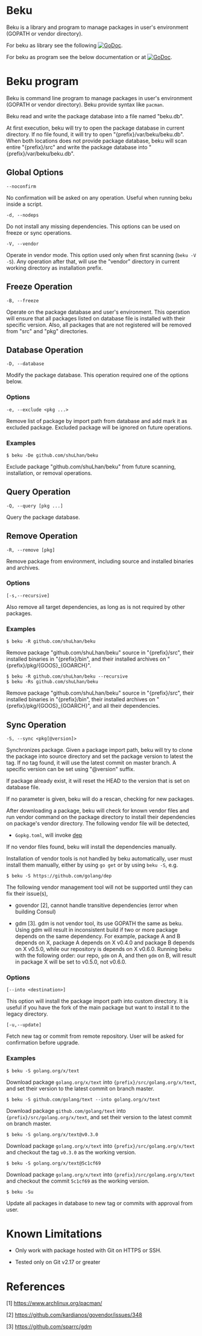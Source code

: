 # Beku

Beku is a library and program to manage packages in user's environment (GOPATH
or vendor directory).

For beku as library see the following
[![GoDoc](https://godoc.org/github.com/shuLhan/beku?status.svg)](https://godoc.org/github.com/shuLhan/beku).

For beku as program see the below documentation or at
[![GoDoc](https://godoc.org/github.com/shuLhan/beku/cmd/beku?status.svg)](https://godoc.org/github.com/shuLhan/beku/cmd/beku).


# Beku program

Beku is command line program to manage packages in user's environment (GOPATH
or vendor directory). Beku provide syntax like `pacman`.

Beku read and write the package database into a file named "beku.db".

At first execution, beku will try to open the package database in current
directory. If no file found, it will try to open
"{prefix}/var/beku/beku.db". When both locations does not provide
package database, beku will scan entire "{prefix}/src" and write the
package database into "{prefix}/var/beku/beku.db".

## Global Options

	--noconfirm

No confirmation will be asked on any operation. Useful when running beku
inside a script.

	-d, --nodeps

Do not install any missing dependencies.  This options can be used on freeze
or sync operations.

	-V, --vendor

Operate in vendor mode.  This option used only when first scanning
(`beku -V -S`).
Any operation after that, will use the "vendor" directory in current
working directory as installation prefix.

## Freeze Operation

	-B, --freeze

Operate on the package database and user's environment. This operation will
ensure that all packages listed on database file is installed with their
specific version.  Also, all packages that are not registered will
be removed from "src" and "pkg" directories.


## Database Operation

	-D, --database

Modify the package database. This operation required one of the options
below.

### Options

	-e, --exclude <pkg ...>

Remove list of package by import path from database and add mark it as
excluded package.  Excluded package will be ignored on future operations.

### Examples

	$ beku -De github.com/shuLhan/beku

Exclude package "github.com/shuLhan/beku" from future scanning,
installation, or removal operations.


## Query Operation

	-Q, --query [pkg ...]

Query the package database.

## Remove Operation

	-R, --remove [pkg]

Remove package from environment, including source and installed binaries and
archives.

### Options

	[-s,--recursive]

Also remove all target dependencies, as long as is not required by other
packages.

### Examples

	$ beku -R github.com/shuLhan/beku

Remove package "github.com/shuLhan/beku" source in "{prefix}/src",
their installed binaries in "{prefix}/bin", and their installed archives on
"{prefix}/pkg/{GOOS}_{GOARCH}".

	$ beku -R github.com/shuLhan/beku --recursive
	$ beku -Rs github.com/shuLhan/beku

Remove package "github.com/shuLhan/beku" source in "{prefix}/src",
their installed binaries in "{prefix}/bin", their installed archives on
"{prefix}/pkg/{GOOS}_{GOARCH}", and all their dependencies.


## Sync Operation

	-S, --sync <pkg[@version]>

Synchronizes package. Given a package import path, beku will try to clone
the package into source directory and set the package version to
latest the tag. If no tag found, it will use the latest commit on master
branch. A specific version can be set using "@version" suffix.

If package already exist, it will reset the HEAD to the version that is set
on database file.

If no parameter is given, beku will do a rescan, checking for new packages.

After downloading a package, beku will check for known vendor files and run
vendor command on the package directory to install their dependencies on
package's vendor directory.  The following vendor file will be detected,

* `Gopkg.toml`, will invoke [dep](https://github.com/golang/dep)

If no vendor files found, beku will install the dependencies manually.

Installation of vendor tools is not handled by beku automatically, user must
install them manually, either by using `go get` or by using `beku -S`, e.g.

	$ beku -S https://github.com/golang/dep

The following vendor management tool will not be supported until
they can fix their issue(s),

* govendor [2], cannot handle transitive dependencies (error when building
Consul)

* gdm [3].  gdm is not vendor tool, its use GOPATH the same as beku.  Using
gdm will result in inconsistent build if two or more package depends on the
same dependency.  For example, package A and B depends on X, package A
depends on X v0.4.0 and package B depends on X v0.5.0, while our repository
is depends on X v0.6.0.  Running beku with the following order: our repo,
`gdm` on A, and then `gdm` on B, will result in package X will be set to
v0.5.0, not v0.6.0.

### Options

	[--into <destination>]

This option will install the package import path into custom directory.
It is useful if you have the fork of the main package but want to install
it to the legacy directory.

	[-u,--update]

Fetch new tag or commit from remote repository. User will be asked for
confirmation before upgrade.

### Examples

	$ beku -S golang.org/x/text

Download package `golang.org/x/text` into `{prefix}/src/golang.org/x/text`,
and set their version to the latest commit on branch master.

	$ beku -S github.com/golang/text --into golang.org/x/text

Download package `github.com/golang/text` into
`{prefix}/src/golang.org/x/text`, and set their version to the latest commit
on branch master.

	$ beku -S golang.org/x/text@v0.3.0

Download package `golang.org/x/text` into `{prefix}/src/golang.org/x/text`
and checkout the tag `v0.3.0` as the working version.

	$ beku -S golang.org/x/text@5c1cf69

Download package `golang.org/x/text` into `{prefix}/src/golang.org/x/text`
and checkout the commit `5c1cf69` as the working version.

	$ beku -Su

Update all packages in database to new tag or commits with approval from
user.


# Known Limitations

* Only work with package hosted with Git on HTTPS or SSH.

* Tested only on Git v2.17 or greater


# References

[1] https://www.archlinux.org/pacman/

[2] https://github.com/kardianos/govendor/issues/348

[3] https://github.com/sparrc/gdm
